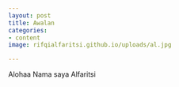 ```yaml
---
layout: post
title: Awalan
categories:
- content
image: rifqialfaritsi.github.io/uploads/al.jpg

---
```

Alohaa Nama saya Alfaritsi